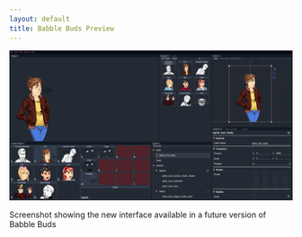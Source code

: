 ```yaml
---
layout: default
title: Babble Buds Preview
---
```

![](/assets/babble-assets/preview.png)

<p class="card-caption">Screenshot showing the new interface available in a future version of Babble Buds</p>
